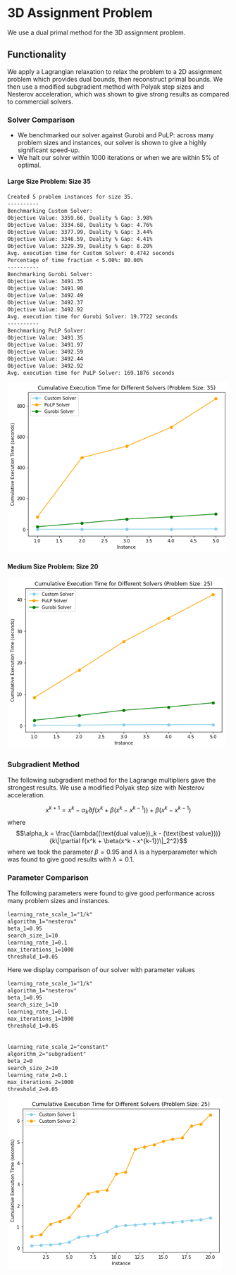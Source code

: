 # 3D Assignment Problem

We use a dual primal method for the 3D assignment problem.

## Functionality

 We apply a Lagrangian relaxation to relax the problem to a 2D assignment problem which provides dual bounds, then reconstruct primal bounds. We then use a modified subgradient method with Polyak step sizes and Nesterov acceleration, which was shown to give strong results as compared to commercial solvers.  


### Solver Comparison

- We benchmarked our solver against Gurobi and PuLP: across many problem sizes and instances, our solver is shown to give a highly significant speed-up. 
- We halt our solver within 1000 iterations or when we are within 5% of optimal. 

#### Large Size Problem: Size 35
```
Created 5 problem instances for size 35.
----------
Benchmarking Custom Solver:
Objective Value: 3359.66, Duality % Gap: 3.98%
Objective Value: 3334.68, Duality % Gap: 4.76%
Objective Value: 3377.99, Duality % Gap: 3.44%
Objective Value: 3346.59, Duality % Gap: 4.41%
Objective Value: 3229.39, Duality % Gap: 8.20%
Avg. execution time for Custom Solver: 0.4742 seconds
Percentage of time fraction < 5.00%: 80.00%
----------
Benchmarking Gurobi Solver:
Objective Value: 3491.35
Objective Value: 3491.90
Objective Value: 3492.49
Objective Value: 3492.37
Objective Value: 3492.92
Avg. execution time for Gurobi Solver: 19.7722 seconds
----------
Benchmarking PuLP Solver:
Objective Value: 3491.35
Objective Value: 3491.97
Objective Value: 3492.59
Objective Value: 3492.44
Objective Value: 3492.92
Avg. execution time for PuLP Solver: 169.1876 seconds
```
![Comparison Image Large](35.png)

#### Medium Size Problem: Size 20

![Comparison Image](output_11_1.png)


### Subgradient Method
The following subgradient method for the Lagrange multipliers gave the strongest results.
We use a modified Polyak step size with Nesterov acceleration.

$$x^{k+1} = x^k - \alpha_k \partial f(x^k + \beta(x^k - x^{k-1})) + \beta(x^k - x^{k-1})
$$
where $$\alpha_k = \frac{\lambda((\text{dual value})_k - (\text{best value}))}{k\|\partial f(x^k + \beta(x^k - x^{k-1})\|_2^2}$$
where we took the parameter $\beta = 0.95$
and $\lambda$ is a hyperparameter which was found to give good results with $\lambda = 0.1$.
### Parameter Comparison

The following parameters were found to give good performance across many problem sizes and instances.

```
learning_rate_scale_1="1/k"
algorithm_1="nesterov"
beta_1=0.95
search_size_1=10
learning_rate_1=0.1
max_iterations_1=1000
threshold_1=0.05
```
Here we display comparison of our solver with parameter values

```
learning_rate_scale_1="1/k"
algorithm_1="nesterov"
beta_1=0.95
search_size_1=10
learning_rate_1=0.1
max_iterations_1=1000
threshold_1=0.05


learning_rate_scale_2="constant"
algorithm_2="subgradient"
beta_2=0
search_size_2=10
learning_rate_2=0.1
max_iterations_2=1000
threshold_2=0.05
```
![Parameter Image](compare_25.png)
